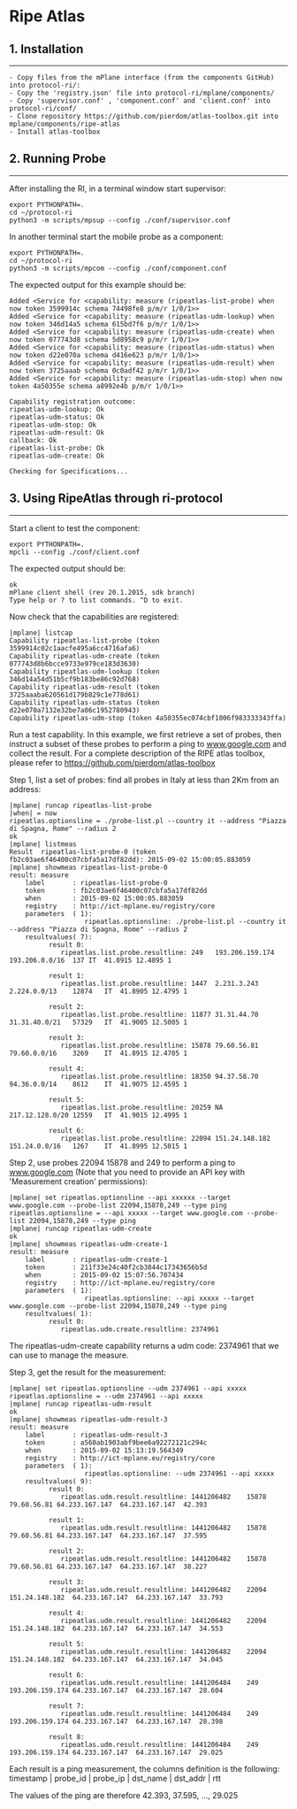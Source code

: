 # Ripe Atlas

## 1. Installation
---------------------------------------

    - Copy files from the mPlane interface (from the components GitHub) into protocol-ri/:
    - Copy the 'registry.json' file into protocol-ri/mplane/components/
    - Copy 'supervisor.conf' , 'component.conf' and 'client.conf' into protocol-ri/conf/
    - Clone repository https://github.com/pierdom/atlas-toolbox.git into mplane/components/ripe-atlas
    - Install atlas-toolbox

## 2. Running Probe
---------------------------------------

After installing the RI, in a terminal window start supervisor:

```
export PYTHONPATH=.
cd ~/protocol-ri
python3 -m scripts/mpsup --config ./conf/supervisor.conf
```

In another terminal start the mobile probe as a component:

```
export PYTHONPATH=.
cd ~/protocol-ri 
python3 -m scripts/mpcom --config ./conf/component.conf 
```

The expected output for this example should be:

```
Added <Service for <capability: measure (ripeatlas-list-probe) when now token 3599914c schema 74498fe8 p/m/r 1/0/1>>
Added <Service for <capability: measure (ripeatlas-udm-lookup) when now token 346d14a5 schema 615bd7f6 p/m/r 1/0/1>>
Added <Service for <capability: measure (ripeatlas-udm-create) when now token 077743d8 schema 5d8958c9 p/m/r 1/0/1>>
Added <Service for <capability: measure (ripeatlas-udm-status) when now token d22e070a schema d416e623 p/m/r 1/0/1>>
Added <Service for <capability: measure (ripeatlas-udm-result) when now token 3725aaab schema 0c0adf42 p/m/r 1/0/1>>
Added <Service for <capability: measure (ripeatlas-udm-stop) when now token 4a50355e schema a8992e4b p/m/r 1/0/1>>

Capability registration outcome:
ripeatlas-udm-lookup: Ok
ripeatlas-udm-status: Ok
ripeatlas-udm-stop: Ok
ripeatlas-udm-result: Ok
callback: Ok
ripeatlas-list-probe: Ok
ripeatlas-udm-create: Ok

Checking for Specifications...
```

## 3. Using RipeAtlas through ri-protocol
---------------------------------------

Start a client to test the component:

```
export PYTHONPATH=.
mpcli --config ./conf/client.conf
```

The expected output should be:

```
ok
mPlane client shell (rev 20.1.2015, sdk branch)
Type help or ? to list commands. ^D to exit.
```

Now check that the capabilities are registered:

```
|mplane| listcap
Capability ripeatlas-list-probe (token 3599914c02c1aacfe495a6cc4716afa6)
Capability ripeatlas-udm-create (token 077743d8b6bcce9733e979ce183d3630)
Capability ripeatlas-udm-lookup (token 346d14a54d51b5cf9b183be86c92d768)
Capability ripeatlas-udm-result (token 3725aaaba620561d179b829c1e778d61)
Capability ripeatlas-udm-status (token d22e070a7132e32be7a06c1952780943)
Capability ripeatlas-udm-stop (token 4a50355ec074cbf1006f983333343ffa)
```

Run a test capability. In this example, we first retrieve a set of probes, then instruct a subset of these probes to perform a ping to www.google.com and collect the result.
For a complete description of the RIPE atlas toolbox, please refer to https://github.com/pierdom/atlas-toolbox

Step 1, list a set of probes: find all probes in Italy at less than 2Km from an address:

```
|mplane| runcap ripeatlas-list-probe
|when| = now
ripeatlas.optionsline = ./probe-list.pl --country it --address "Piazza di Spagna, Rome" --radius 2
ok
|mplane| listmeas
Result  ripeatlas-list-probe-0 (token fb2c03ae6f46400c07cbfa5a17df82dd): 2015-09-02 15:00:05.883059
|mplane| showmeas ripeatlas-list-probe-0
result: measure
    label       : ripeatlas-list-probe-0
    token       : fb2c03ae6f46400c07cbfa5a17df82dd
    when        : 2015-09-02 15:00:05.883059
    registry    : http://ict-mplane.eu/registry/core
    parameters  ( 1): 
                   ripeatlas.optionsline: ./probe-list.pl --country it --address "Piazza di Spagna, Rome" --radius 2
    resultvalues( 7):
          result 0:
             ripeatlas.list.probe.resultline: 249	193.206.159.174	193.206.0.0/16	137	IT	41.8915	12.4895	1

          result 1:
             ripeatlas.list.probe.resultline: 1447	2.231.3.243	2.224.0.0/13	12874	IT	41.8905	12.4795	1

          result 2:
             ripeatlas.list.probe.resultline: 11877	31.31.44.70	31.31.40.0/21	57329	IT	41.9005	12.5005	1

          result 3:
             ripeatlas.list.probe.resultline: 15878	79.60.56.81	79.60.0.0/16	3269	IT	41.8915	12.4705	1

          result 4:
             ripeatlas.list.probe.resultline: 18350	94.37.58.70	94.36.0.0/14	8612	IT	41.9075	12.4595	1

          result 5:
             ripeatlas.list.probe.resultline: 20259	NA	217.12.128.0/20	12559	IT	41.9015	12.4995	1

          result 6:
             ripeatlas.list.probe.resultline: 22094	151.24.148.182	151.24.0.0/16	1267	IT	41.8995	12.5015	1
```

Step 2, use probes 22094 15878 and 249 to perform a ping to www.google.com (Note that you need to provide an API key with 'Measurement creation' permissions):

```
|mplane| set ripeatlas.optionsline --api xxxxxx --target www.google.com --probe-list 22094,15878,249 --type ping
ripeatlas.optionsline = --api xxxxx --target www.google.com --probe-list 22094,15878,249 --type ping
|mplane| runcap ripeatlas-udm-create
ok
|mplane| showmeas ripeatlas-udm-create-1
result: measure
    label       : ripeatlas-udm-create-1
    token       : 211f33e24c40f2cb3844c17343656b5d
    when        : 2015-09-02 15:07:56.707434
    registry    : http://ict-mplane.eu/registry/core
    parameters  ( 1): 
                   ripeatlas.optionsline: --api xxxxx --target www.google.com --probe-list 22094,15878,249 --type ping
    resultvalues( 1):
          result 0:
             ripeatlas.udm.create.resultline: 2374961
```

The ripeatlas-udm-create capability returns a udm code: 2374961 that we can use to manage the measure.

Step 3, get the result for the measurement:

```
|mplane| set ripeatlas.optionsline --udm 2374961 --api xxxxx
ripeatlas.optionsline = --udm 2374961 --api xxxxx
|mplane| runcap ripeatlas-udm-result
ok
|mplane| showmeas ripeatlas-udm-result-3
result: measure
    label       : ripeatlas-udm-result-3
    token       : a560ab1903abf9bee6a92272121c294c
    when        : 2015-09-02 15:13:19.564349
    registry    : http://ict-mplane.eu/registry/core
    parameters  ( 1): 
                   ripeatlas.optionsline: --udm 2374961 --api xxxxx
    resultvalues( 9):
          result 0:
             ripeatlas.udm.result.resultline: 1441206482	15878	79.60.56.81	64.233.167.147	64.233.167.147	42.393

          result 1:
             ripeatlas.udm.result.resultline: 1441206482	15878	79.60.56.81	64.233.167.147	64.233.167.147	37.595

          result 2:
             ripeatlas.udm.result.resultline: 1441206482	15878	79.60.56.81	64.233.167.147	64.233.167.147	38.227

          result 3:
             ripeatlas.udm.result.resultline: 1441206482	22094	151.24.148.182	64.233.167.147	64.233.167.147	33.793

          result 4:
             ripeatlas.udm.result.resultline: 1441206482	22094	151.24.148.182	64.233.167.147	64.233.167.147	34.553

          result 5:
             ripeatlas.udm.result.resultline: 1441206482	22094	151.24.148.182	64.233.167.147	64.233.167.147	34.045

          result 6:
             ripeatlas.udm.result.resultline: 1441206484	249	193.206.159.174	64.233.167.147	64.233.167.147	28.604

          result 7:
             ripeatlas.udm.result.resultline: 1441206484	249	193.206.159.174	64.233.167.147	64.233.167.147	28.398

          result 8:
             ripeatlas.udm.result.resultline: 1441206484	249	193.206.159.174	64.233.167.147	64.233.167.147	29.025
```

Each result is a ping measurement, the columns definition is the following:
timestamp | probe_id | probe_ip | dst_name | dst_addr | rtt

The values of the ping are therefore 42.393, 37.595, ..., 29.025

